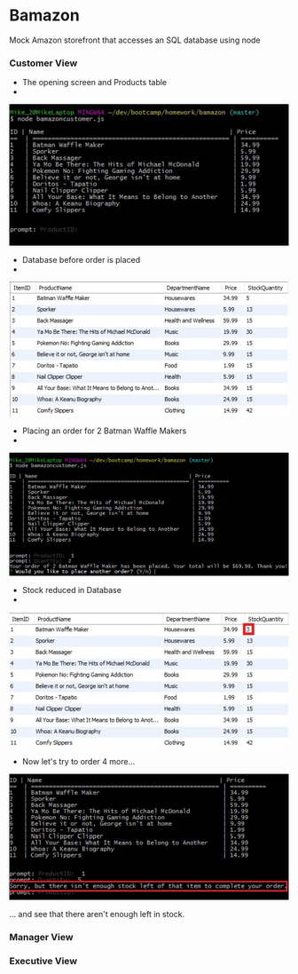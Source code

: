 # Bamazon
Mock Amazon storefront that accesses an SQL database using node

### Customer View
* The opening screen and Products table
* 
![Products Table in BamazonCustomer](/images/1.jpg)

* Database before order is placed
* 
![Database before order is placed](/images/2.jpg)

* Placing an order for 2 Batman Waffle Makers
* 
![Placing an order for 2 Batman Waffle Makers](/images/3.jpg)

* Stock reduced in Database
* 
![Stock reduced in Database](/images/4.jpg)

* Now let's try to order 4 more...

![Ordering 4 more...](/images/5.jpg)

... and see that there aren't enough left in stock.

### Manager View


### Executive View
